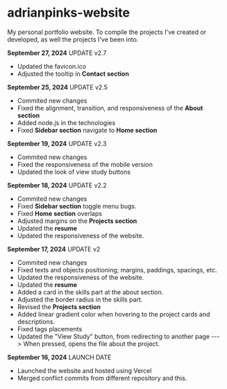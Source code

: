 # adrianpinks-website
My personal portfolio website. To compile the projects I've created or developed, as well the projects I've been into. 

**September 27, 2024** UPDATE v2.7

- Updated the favicon.ico
- Adjusted the tooltip in **Contact section**


**September 25, 2024** UPDATE v2.5

- Commited new changes
- Fixed the alignment, transition, and responsiveness of the **About section**
- Added node.js in the technologies
- Fixed **Sidebar section** navigate to **Home section**
  

**September 19, 2024** UPDATE v2.3

- Commited new changes
- Fixed the responsiveness of the mobile version
- Updated the look of view study buttons

**September 18, 2024** UPDATE v2.2

- Commited new changes
- Fixed **Sidebar section** toggle menu bugs.
- Fixed **Home section** overlaps
- Adjusted margins on the **Projects section**
- Updated the **resume**
- Updated the responsiveness of the website.

**September 17, 2024** UPDATE v2

- Commited new changes 
- Fixed texts and objects positioning; margins, paddings, spacings, etc.
- Updated the responsiveness of the website.
- Updated the **resume**
- Added a card in the skills part at the about section.
- Adjusted the border radius in the skills part.
- Revised the **Projects section**
- Added linear gradient color when hovering to the project cards and descriptions.
- Fixed tags placements
- Updated the "View Study" button, from redirecting to another page ---> When pressed, opens the file about the project.


**September 16, 2024** LAUNCH DATE

- Launched the website and hosted using Vercel
- Merged conflict commits from different repository and this.
